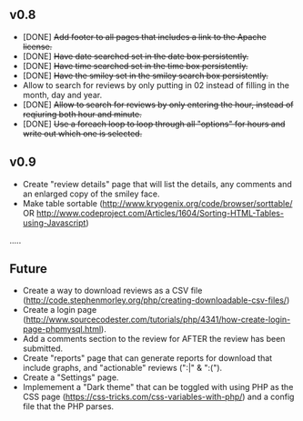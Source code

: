 v0.8
----

 - [DONE] ~~Add footer to all pages that includes a link to the Apache license.~~
 - [DONE] ~~Have date searched set in the date box persistently.~~
 - [DONE] ~~Have time searched set in the time box persistently.~~
 - [DONE] ~~Have the smiley set in the smiley search box persistently.~~
 - Allow to search for reviews by only putting in 02 instead of filling in the month, day and year.
 - [DONE] ~~Allow to search for reviews by only entering the hour, instead of reqiuring both hour and minute.~~
 - [DONE] ~~Use a foreach loop to loop through all "options" for hours and write out which one is selected.~~

v0.9
----

 - Create "review details" page that will list the details, any comments and an enlarged copy of the smiley face.
 - Make table sortable (http://www.kryogenix.org/code/browser/sorttable/ OR http://www.codeproject.com/Articles/1604/Sorting-HTML-Tables-using-Javascript)
 
.....

Future
------
 
 - Create a way to download reviews as a CSV file (http://code.stephenmorley.org/php/creating-downloadable-csv-files/)
 - Create a login page (http://www.sourcecodester.com/tutorials/php/4341/how-create-login-page-phpmysql.html).
 - Add a comments section to the review for AFTER the review has been submitted.
 - Create "reports" page that can generate reports for download that include graphs, and "actionable" reviews (":|" & ":(").
 - Create a "Settings" page.
 - Implemement a "Dark theme" that can be toggled with using PHP as the CSS page (https://css-tricks.com/css-variables-with-php/) and a config file that the PHP parses.

